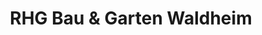---
title: "RHG Bau & Garten Waldheim"
url: /waldheim/rhg-bau-und-garten-waldheim/
shop: Baumarkt
---